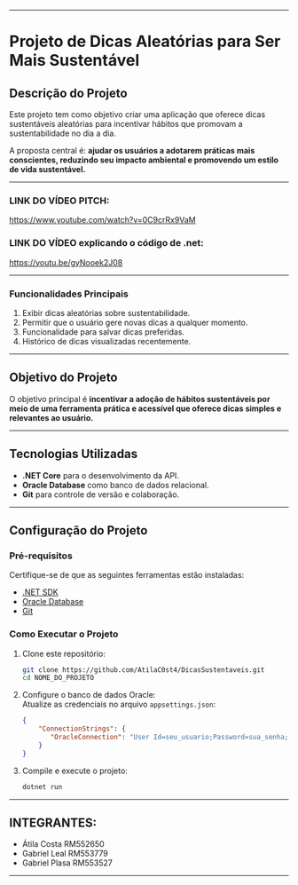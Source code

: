 
---

# Projeto de Dicas Aleatórias para Ser Mais Sustentável  

## Descrição do Projeto  
Este projeto tem como objetivo criar uma aplicação que oferece dicas sustentáveis aleatórias para incentivar hábitos que promovam a sustentabilidade no dia a dia.  

A proposta central é: **ajudar os usuários a adotarem práticas mais conscientes, reduzindo seu impacto ambiental e promovendo um estilo de vida sustentável.**  

---  

### LINK DO VÍDEO PITCH:  

https://www.youtube.com/watch?v=0C9crRx9VaM


### LINK DO VÍDEO explicando o código de .net:  
https://youtu.be/gyNooek2J08

---  

### Funcionalidades Principais  
1. Exibir dicas aleatórias sobre sustentabilidade.  
2. Permitir que o usuário gere novas dicas a qualquer momento.  
3. Funcionalidade para salvar dicas preferidas.  
4. Histórico de dicas visualizadas recentemente.  

---  

## Objetivo do Projeto  
O objetivo principal é **incentivar a adoção de hábitos sustentáveis por meio de uma ferramenta prática e acessível que oferece dicas simples e relevantes ao usuário.**  

---  

## Tecnologias Utilizadas  
- **.NET Core** para o desenvolvimento da API.  
- **Oracle Database** como banco de dados relacional.  
- **Git** para controle de versão e colaboração.  

---  

## Configuração do Projeto  

### Pré-requisitos  
Certifique-se de que as seguintes ferramentas estão instaladas:  
- [.NET SDK](https://dotnet.microsoft.com/download)  
- [Oracle Database](https://www.oracle.com/database/)  
- [Git](https://git-scm.com/)  

### Como Executar o Projeto  

1. Clone este repositório:  
   ```bash
   git clone https://github.com/AtilaC0st4/DicasSustentaveis.git
   cd NOME_DO_PROJETO
   ```  

2. Configure o banco de dados Oracle:  
   Atualize as credenciais no arquivo `appsettings.json`:  
   ```json
   {
       "ConnectionStrings": {
          "OracleConnection": "User Id=seu_usuario;Password=sua_senha;Data Source=oracle.fiap.com.br:1521/orcl"
       }
   }
   ```  

3. Compile e execute o projeto:  
   ```bash
   dotnet run
   ```  

---  

## INTEGRANTES:  
- Átila Costa RM552650
- Gabriel Leal RM553779  
- Gabriel Plasa RM553527


---  

